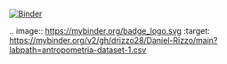 [![Binder](https://mybinder.org/badge_logo.svg)](https://mybinder.org/v2/gh/drizzo28/Daniel-Rizzo/main?labpath=antropometria-dataset-1.csv)

.. image:: https://mybinder.org/badge_logo.svg
 :target: https://mybinder.org/v2/gh/drizzo28/Daniel-Rizzo/main?labpath=antropometria-dataset-1.csv
